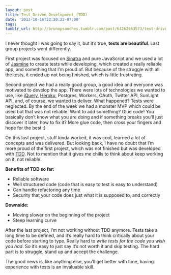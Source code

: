 ```yaml
---
layout: post
title: Test Driven Development (TDD)
date: '2013-10-16T22:20:22-07:00'
tags:
tumblr_url: http://brunopsanches.tumblr.com/post/64262963573/test-driven-development-tdd
---
```


I never thought I was going to say it, but it&#8217;s true, <strong>tests are beautiful</strong>. Last group projects went differently.

First project was focused on <a href="http://www.sinatrarb.com/">Sinatra</a> and pure JavaScript and we used a lot of <a href="http://pivotal.github.io/jasmine/">Jasmine</a> to create tests while developing, which created a really reliable app, and something that I&#8217;m proud of. But because of the struggle with all the tests, it ended up not being finished, which is little frustrating.

Second project we had a really good group, a good idea and everyone was motivated to develop the app. There were lots of technologies we wanted to use, like <a href="http://jquery.com/">jQuery</a>, <a href="http://www.heroku.com/">Heroku</a>, Postgres, Workers, OAuth, Twitter API, SunLight API, and, of course, we wanted to deliver. What happened? Tests were neglected. By the end of the week we had a monster MVP which could be used but that was not reliable. Want to add something? Glue code! You basically don&#8217;t know what you are doing and if something breaks you&#8217;ll just discover it later, how to fix it? More glue code, then cross your fingers and hope for the best :)

On this last project, stuff kinda worked, it was cool, learned a lot of concepts and was delivered. But looking back, I have no doubt that I&#8217;m more proud of the first project, which was not finished but was developed with <a href="http://en.wikipedia.org/wiki/Test-driven_development">TDD</a>. Not to mention that it gives me chills to think about keep working on it, not reliable.

<strong>Benefits of TDD so far:</strong>
<ul><li>Reliable software</li>
<li>Well structured code (code that is easy to test is easy to understand)</li>
<li>Can handle refactoring any time</li>
<li>Security that your code does just what it is supposed to, and correctly</li>
</ul>
<strong>Downside:</strong>
<ul><li>Moving slower on the beginning of the project</li>
<li>Steep learning curve</li>
</ul>

After the last project, I&#8217;m not working without TDD anymore. Tests take a long time to be defined, and it&#8217;s really hard to think critically about your code before starting to type. Really hard to <em>write tests for the code you wish you had</em>. So it&#8217;s easy to just say it&#8217;s not worth it and skip testing. The hard part is to struggle, stand up and accept the challenge.

The good news is, like anything else, you&#8217;ll get better with time, having experience with tests is an invaluable skill.

